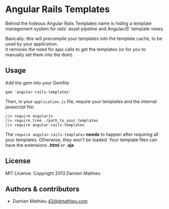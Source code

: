 # Angular Rails Templates

Behind the hideous Angular Rails Templates name is hiding a template management system for rails' asset pipeline and AngularJS' template views.

Basically: this will precompile your templates into the template cache, to be used by your application.  
It removes the need for ajax calls to get the templates (or for you to manually set them into the dom).

## Usage

Add the gem into your Gemfile

    gem 'angular-rails-templates'

Then, in your `application.js` file, require your templates and the internal javascript file:

    //= require angularjs
    //= require_tree ./path_to_your_templates
    //= require angular-rails-templates

The `require angular-rails-templates` **needs** to happen after requiring all your templates. Otherwise, they won't be loaded.
Your template files can have the extensions **.html** or **.ajs**

## License

MIT License. Copyright 2013 Damien Mathieu


## Authors & contributors

* Damien Mathieu <42@dmathieu.com>
